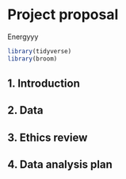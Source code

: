 Project proposal
================
Energyyy

``` r
library(tidyverse)
library(broom)
```

## 1. Introduction

## 2. Data

## 3. Ethics review

## 4. Data analysis plan
